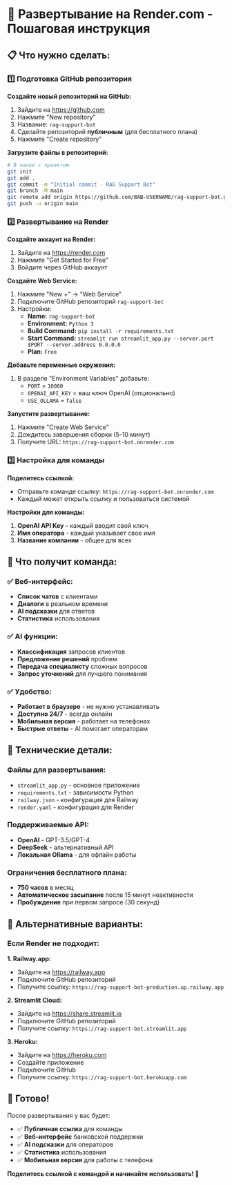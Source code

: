 # 🚀 Развертывание на Render.com - Пошаговая инструкция

## 📋 Что нужно сделать:

### 1️⃣ Подготовка GitHub репозитория

**Создайте новый репозиторий на GitHub:**
1. Зайдите на https://github.com
2. Нажмите "New repository"
3. Название: `rag-support-bot`
4. Сделайте репозиторий **публичным** (для бесплатного плана)
5. Нажмите "Create repository"

**Загрузите файлы в репозиторий:**
```bash
# В папке с проектом
git init
git add .
git commit -m "Initial commit - RAG Support Bot"
git branch -M main
git remote add origin https://github.com/ВАШ-USERNAME/rag-support-bot.git
git push -u origin main
```

### 2️⃣ Развертывание на Render

**Создайте аккаунт на Render:**
1. Зайдите на https://render.com
2. Нажмите "Get Started for Free"
3. Войдите через GitHub аккаунт

**Создайте Web Service:**
1. Нажмите "New +" → "Web Service"
2. Подключите GitHub репозиторий `rag-support-bot`
3. Настройки:
   - **Name:** `rag-support-bot`
   - **Environment:** `Python 3`
   - **Build Command:** `pip install -r requirements.txt`
   - **Start Command:** `streamlit run streamlit_app.py --server.port $PORT --server.address 0.0.0.0`
   - **Plan:** `Free`

**Добавьте переменные окружения:**
1. В разделе "Environment Variables" добавьте:
   - `PORT` = `10000`
   - `OPENAI_API_KEY` = ваш ключ OpenAI (опционально)
   - `USE_OLLAMA` = `false`

**Запустите развертывание:**
1. Нажмите "Create Web Service"
2. Дождитесь завершения сборки (5-10 минут)
3. Получите URL: `https://rag-support-bot.onrender.com`

### 3️⃣ Настройка для команды

**Поделитесь ссылкой:**
- Отправьте команде ссылку: `https://rag-support-bot.onrender.com`
- Каждый может открыть ссылку и пользоваться системой

**Настройки для команды:**
1. **OpenAI API Key** - каждый вводит свой ключ
2. **Имя оператора** - каждый указывает свое имя
3. **Название компании** - общее для всех

## 🎯 Что получит команда:

### ✅ Веб-интерфейс:
- **Список чатов** с клиентами
- **Диалоги** в реальном времени
- **AI подсказки** для ответов
- **Статистика** использования

### ✅ AI функции:
- **Классификация** запросов клиентов
- **Предложение решений** проблем
- **Передача специалисту** сложных вопросов
- **Запрос уточнений** для лучшего понимания

### ✅ Удобство:
- **Работает в браузере** - не нужно устанавливать
- **Доступно 24/7** - всегда онлайн
- **Мобильная версия** - работает на телефонах
- **Быстрые ответы** - AI помогает операторам

## 🔧 Технические детали:

### Файлы для развертывания:
- `streamlit_app.py` - основное приложение
- `requirements.txt` - зависимости Python
- `railway.json` - конфигурация для Railway
- `render.yaml` - конфигурация для Render

### Поддерживаемые API:
- **OpenAI** - GPT-3.5/GPT-4
- **DeepSeek** - альтернативный API
- **Локальная Ollama** - для офлайн работы

### Ограничения бесплатного плана:
- **750 часов** в месяц
- **Автоматическое засыпание** после 15 минут неактивности
- **Пробуждение** при первом запросе (30 секунд)

## 🚀 Альтернативные варианты:

### Если Render не подходит:

**1. Railway.app:**
- Зайдите на https://railway.app
- Подключите GitHub репозиторий
- Получите ссылку: `https://rag-support-bot-production.up.railway.app`

**2. Streamlit Cloud:**
- Зайдите на https://share.streamlit.io
- Подключите GitHub репозиторий
- Получите ссылку: `https://rag-support-bot.streamlit.app`

**3. Heroku:**
- Зайдите на https://heroku.com
- Создайте приложение
- Подключите GitHub
- Получите ссылку: `https://rag-support-bot.herokuapp.com`

## 🎉 Готово!

После развертывания у вас будет:
- ✅ **Публичная ссылка** для команды
- ✅ **Веб-интерфейс** банковской поддержки
- ✅ **AI подсказки** для операторов
- ✅ **Статистика** использования
- ✅ **Мобильная версия** для работы с телефона

**Поделитесь ссылкой с командой и начинайте использовать! 🚀**
